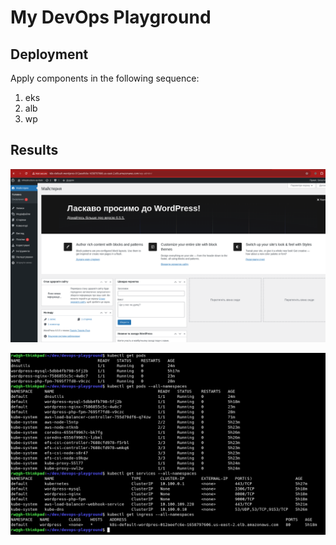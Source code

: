 # My DevOps Playground

## Deployment

Apply components in the following sequence:
1. eks
2. alb
3. wp

## Results

![wp](.readme/wp.png)

![cli](.readme/cli.png)